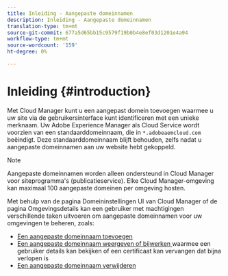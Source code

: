 ```yaml
---
title: Inleiding - Aangepaste domeinnamen
description: Inleiding - Aangepaste domeinnamen
translation-type: tm+mt
source-git-commit: 677a5d65bb15c9579f19b0b4e8ef03d1201e4a94
workflow-type: tm+mt
source-wordcount: '159'
ht-degree: 0%

---
```



# Inleiding {#introduction}

Met Cloud Manager kunt u een aangepast domein toevoegen waarmee u uw site via de gebruikersinterface kunt identificeren met een unieke merknaam. Uw Adobe Experience Manager als Cloud Service wordt voorzien van een standaarddomeinnaam, die in `*.adobeaemcloud.com` beëindigt. Deze standaarddomeinnaam blijft behouden, zelfs nadat u aangepaste domeinnamen aan uw website hebt gekoppeld.

>[!NOTE]
>Aangepaste domeinnamen worden alleen ondersteund in Cloud Manager voor siteprogramma&#39;s (publicatieservice). Elke Cloud Manager-omgeving kan maximaal 100 aangepaste domeinen per omgeving hosten.

Met behulp van de pagina Domeininstellingen UI van Cloud Manager of de pagina Omgevingsdetails kan een gebruiker met machtigingen verschillende taken uitvoeren om aangepaste domeinnamen voor uw omgevingen te beheren, zoals:

* [Een aangepaste domeinnaam toevoegen](/help/implementing/cloud-manager/custom-domain-names/add-custom-domain-name.md)
* [Een aangepaste domeinnaam weergeven of bijwerken ](/help/implementing/cloud-manager/custom-domain-names/view-update-replace-custom-domain-name.md) waarmee een gebruiker details kan bekijken of een certificaat kan vervangen dat bijna verlopen is
* [Een aangepaste domeinnaam verwijderen](/help/implementing/cloud-manager/custom-domain-names/delete-custom-domain-name.md)